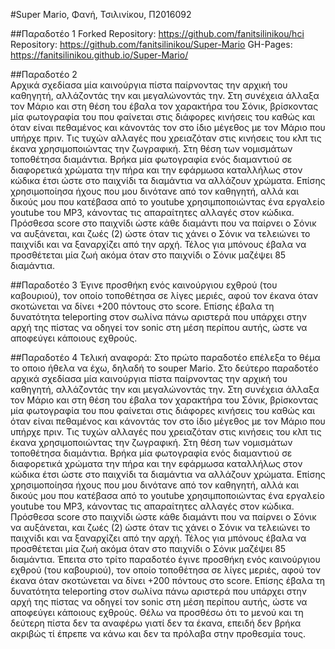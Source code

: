 #Super Mario, Φανή, Τσιλινίκου, Π2016092

##Παραδοτέο 1
Forked Repository: https://github.com/fanitsilinikou/hci
Repository: https://github.com/fanitsilinikou/Super-Mario
GH-Pages: https://fanitsilinikou.github.io/Super-Mario/

##Παραδοτέο 2<br>
Αρχικά σχεδίασα μία καινούργια πίστα παίρνοντας την αρχική του καθηγητή, αλλάζοντάς την και μεγαλώνοντάς την.
Στη συνέχεια άλλαξα τον Μάριο και στη θέση του έβαλα τον χαρακτήρα του Σόνικ, βρίσκοντας μία φωτογραφία του 
που φαίνεται στις διάφορες κινήσεις του καθώς και όταν είναι πεθαμένος και κάνοντάς τον στο ίδιο μέγεθος 
με τον Μάριο που υπήρχε πριν. Τις τυχών αλλαγές που χρειαζόταν στις κινήσεις του κλπ τις έκανα χρησιμοποιώντας
την ζωγραφική. Στη θέση των νομισμάτων τοποθέτησα διαμάντια. Βρήκα μία φωτογραφία ενός διαμαντιού σε διαφορετικά 
χρώματα την πήρα και την εφάρμωσα καταλλήλως στον κώδικα έτσι ώστε στο παιχνίδι τα διαμάντια να αλλάζουν 
χρώματα. Επίσης χρησιμοποίησα ήχους που μου δινότανε από τον καθηγητή, αλλά και δικούς μου που κατέβασα από το
youtube χρησιμποποιώντας ένα εργαλείο youtube του MP3, κάνοντας τις απαραίτητες αλλαγές στον κώδικα. Πρόσθεσα 
score στο παιχνίδι ώστε κάθε διαμάντι που να παίρνει ο Σόνικ να αυξάνεται, και ζωές (2) ώστε όταν τις χάνει ο Σόνικ 
να τελειώνει το παιχνίδι και να ξαναρχίζει από την αρχή. Τέλος για μπόνους έβαλα να προσθέτεται μία ζωή ακόμα όταν
στο παιχνίδι ο Σόνικ μαζέψει 85 διαμάντια.<br>

##Παραδοτέο 3
Έγινε προσθήκη ενός καινούργιου εχθρού (του καβουριού), τον οποίο τοποθέτησα σε λίγες μεριές, αφού τον έκανα όταν σκοτώνεται να δίνει +200 πόντους στο score. Επίσης έβαλα τη δυνατότητα teleporting στον σωλίνα πάνω αριστερά που υπάρχει στην αρχή της πίστας να οδηγεί τον sonic στη μέση περίπου αυτής, ώστε να αποφεύγει κάποιους εχθρούς. 

##Παραδοτέο 4
Τελική αναφορά: Στο πρώτο παραδοτέο επέλεξα το θέμα το οποιο ήθελα να έχω, δηλαδή το souper Mario. Στο δεύτερο παραδοτέο αρχικά σχεδίασα μία καινούργια πίστα παίρνοντας την αρχική του καθηγητή, αλλάζοντάς την και μεγαλώνοντάς την.
Στη συνέχεια άλλαξα τον Μάριο και στη θέση του έβαλα τον χαρακτήρα του Σόνικ, βρίσκοντας μία φωτογραφία του 
που φαίνεται στις διάφορες κινήσεις του καθώς και όταν είναι πεθαμένος και κάνοντάς τον στο ίδιο μέγεθος 
με τον Μάριο που υπήρχε πριν. Τις τυχών αλλαγές που χρειαζόταν στις κινήσεις του κλπ τις έκανα χρησιμοποιώντας
την ζωγραφική. Στη θέση των νομισμάτων τοποθέτησα διαμάντια. Βρήκα μία φωτογραφία ενός διαμαντιού σε διαφορετικά 
χρώματα την πήρα και την εφάρμωσα καταλλήλως στον κώδικα έτσι ώστε στο παιχνίδι τα διαμάντια να αλλάζουν 
χρώματα. Επίσης χρησιμοποίησα ήχους που μου δινότανε από τον καθηγητή, αλλά και δικούς μου που κατέβασα από το
youtube χρησιμποποιώντας ένα εργαλείο youtube του MP3, κάνοντας τις απαραίτητες αλλαγές στον κώδικα. Πρόσθεσα 
score στο παιχνίδι ώστε κάθε διαμάντι που να παίρνει ο Σόνικ να αυξάνεται, και ζωές (2) ώστε όταν τις χάνει ο Σόνικ 
να τελειώνει το παιχνίδι και να ξαναρχίζει από την αρχή. Τέλος για μπόνους έβαλα να προσθέτεται μία ζωή ακόμα όταν
στο παιχνίδι ο Σόνικ μαζέψει 85 διαμάντια. Έπειτα στο τρίτο παραδοτέο έγινε προσθήκη ενός καινούργιου εχθρού (του καβουριού), τον οποίο τοποθέτησα σε λίγες μεριές, αφού τον έκανα όταν σκοτώνεται να δίνει +200 πόντους στο score. Επίσης έβαλα τη δυνατότητα teleporting στον σωλίνα πάνω αριστερά που υπάρχει στην αρχή της πίστας να οδηγεί τον sonic στη μέση περίπου αυτής, ώστε να αποφεύγει κάποιους εχθρούς. Θέλω να προσθέσω ότι το μενού και τη δεύτερη πίστα δεν τα αναφέρω γιατί δεν τα έκανα, επειδή δεν βρήκα ακριβώς τί έπρεπε να κάνω και δεν τα πρόλαβα στην προθεσμία τους. 
